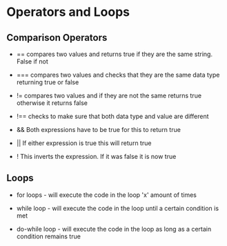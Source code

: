 # Operators and Loops

## Comparison Operators

* == compares two values and returns true if they are the same string. False if not

* === compares two values and checks that they are the same data type returning true or false

* != compares two values and if they are not the same returns true otherwise it returns false

* !== checks to make sure that both data type and value are different

* && Both expressions have to be true for this to return true

* || If either expression is true this will return true

* ! This inverts the expression. If it was false it is now true


## Loops

* for loops - will execute the code in the loop 'x' amount of times

* while loop - will execute the code in the loop until a certain condition is met

* do-while loop - will execute the code in the loop as long as a certain condition remains true